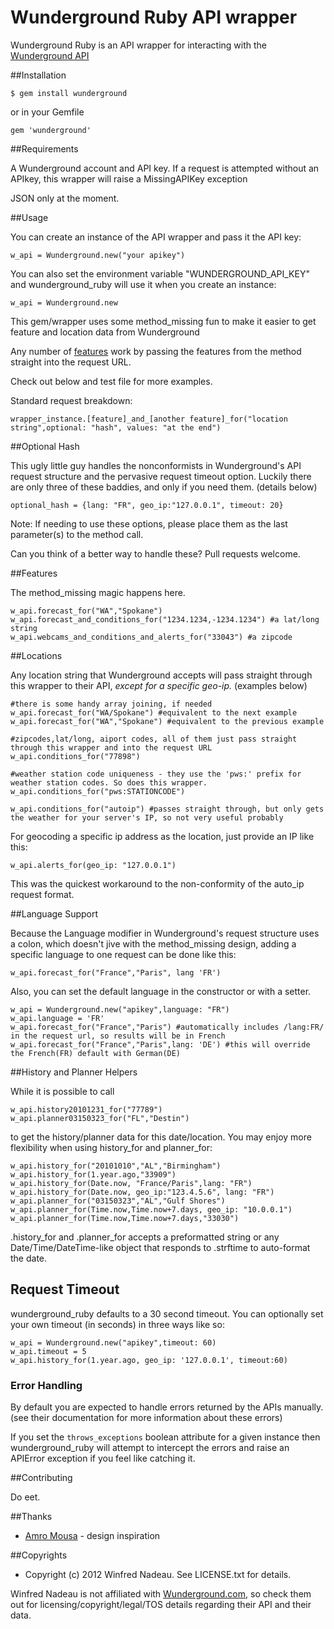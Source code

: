 # Wunderground Ruby API wrapper

Wunderground Ruby is an API wrapper for interacting with the [Wunderground API](http://www.wunderground.com/weather/api/)


##Installation

    $ gem install wunderground

or in your Gemfile

	gem 'wunderground'

##Requirements

A Wunderground account and API key.
If a request is attempted without an APIkey, this wrapper will raise a MissingAPIKey exception

JSON only at the moment.

##Usage

You can create an instance of the API wrapper and pass it the API key:

    w_api = Wunderground.new("your apikey")

You can also set the environment variable "WUNDERGROUND_API_KEY" and wunderground_ruby will use it when you create an instance:

    w_api = Wunderground.new

This gem/wrapper uses some method_missing fun to make it easier to get feature and location data from Wunderground

Any number of [features](http://www.wunderground.com/weather/api/d/documentation.html#request) work by passing the features from the method straight into the request URL.

Check out below and test file for more examples.

Standard request breakdown:

	wrapper_instance.[feature]_and_[another feature]_for("location string",optional: "hash", values: "at the end")
	
##Optional Hash

This ugly little guy handles the nonconformists in Wunderground's API request structure and the pervasive request timeout option.
Luckily there are only three of these baddies, and only if you need them. (details below)

	optional_hash = {lang: "FR", geo_ip:"127.0.0.1", timeout: 20}
	
Note: If needing to use these options, please place them as the last parameter(s) to the method call.
	
Can you think of a better way to handle these? Pull requests welcome.

##Features

The method_missing magic happens here.

	w_api.forecast_for("WA","Spokane")
	w_api.forecast_and_conditions_for("1234.1234,-1234.1234") #a lat/long string
	w_api.webcams_and_conditions_and_alerts_for("33043") #a zipcode

##Locations

Any location string that Wunderground accepts will pass straight through this wrapper to their API, _except for a specific geo-ip._ (examples below)

	#there is some handy array joining, if needed
	w_api.forecast_for("WA/Spokane") #equivalent to the next example
	w_api.forecast_for("WA","Spokane") #equivalent to the previous example
	
	#zipcodes,lat/long, aiport codes, all of them just pass straight through this wrapper and into the request URL
	w_api.conditions_for("77898")
	
	#weather station code uniqueness - they use the 'pws:' prefix for weather station codes. So does this wrapper.
	w_api.conditions_for("pws:STATIONCODE")
	
	w_api.conditions_for("autoip") #passes straight through, but only gets the weather for your server's IP, so not very useful probably
	
For geocoding a specific ip address as the location, just provide an IP like this:
	
	w_api.alerts_for(geo_ip: "127.0.0.1")
	
This was the quickest workaround to the non-conformity of the auto_ip request format.
	
	
##Language Support

Because the Language modifier in Wunderground's request structure uses a colon, which doesn't jive with the method_missing design, adding a specific language to one request can be done like this:

	w_api.forecast_for("France","Paris", lang 'FR')

Also, you can set the default language in the constructor or with a setter.

	w_api = Wunderground.new("apikey",language: "FR")
	w_api.language = 'FR'
	w_api.forecast_for("France","Paris") #automatically includes /lang:FR/ in the request url, so results will be in French
	w_api.forecast_for("France","Paris",lang: 'DE') #this will override the French(FR) default with German(DE)
	
##History and Planner Helpers

While it is possible to call

	w_api.history20101231_for("77789")
	w_api.planner03150323_for("FL","Destin")

to get the history/planner data for this date/location. You may enjoy more flexibility when using history_for and planner_for:

	w_api.history_for("20101010","AL","Birmingham")
	w_api.history_for(1.year.ago,"33909")
	w_api.history_for(Date.now, "France/Paris",lang: "FR")
	w_api.history_for(Date.now, geo_ip:"123.4.5.6", lang: "FR")
	w_api.planner_for("03150323","AL","Gulf Shores")
	w_api.planner_for(Time.now,Time.now+7.days, geo_ip: "10.0.0.1")
	w_api.planner_for(Time.now,Time.now+7.days,"33030")

.history_for and .planner_for accepts a preformatted string or any Date/Time/DateTime-like object that responds to .strftime to auto-format the date.


## Request Timeout

wunderground_ruby defaults to a 30 second timeout. You can optionally set your own timeout (in seconds) in three ways like so:

	w_api = Wunderground.new("apikey",timeout: 60)
    w_api.timeout = 5
	w_api.history_for(1.year.ago, geo_ip: '127.0.0.1', timeout:60)


### Error Handling

By default you are expected to handle errors returned by the APIs manually. (see their documentation for more information about these errors)

If you set the `throws_exceptions` boolean attribute for a given instance then
wunderground_ruby will attempt to intercept the errors and raise an APIError exception if you feel like catching it.

##Contributing

Do eet.

##Thanks

* [Amro Mousa](https://github.com/amro) - design inspiration


##Copyrights

* Copyright (c) 2012 Winfred Nadeau. See LICENSE.txt for details.

Winfred Nadeau is not affiliated with [Wunderground.com](http://wunderground.com), so check them out for licensing/copyright/legal/TOS details regarding their API and their data.

